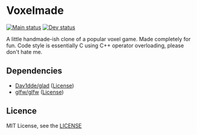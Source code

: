 # Voxelmade

[![Main status](https://travis-ci.com/ttrounce/voxelmade.svg?branch=main)](https://travis-ci.com/ttrounce/voxelmade)
[![Dev status](https://travis-ci.com/ttrounce/voxelmade.svg?branch=dev)](https://travis-ci.com/ttrounce/voxelmade)

A little handmade-ish clone of a popular voxel game. Made completely for fun.
Code style is essentially C using C++ operator overloading, please don't hate me.

## Dependencies

- [Dav1dde/glad](https://github.com/Dav1dde/glad) ([License](https://github.com/Dav1dde/glad/blob/master/LICENSE))
- [glfw/glfw](https://github.com/glfw/glfw) ([License](https://github.com/glfw/glfw/blob/master/LICENSE.md))

## Licence

MIT License, see the [LICENSE](./LICENSE.md)
